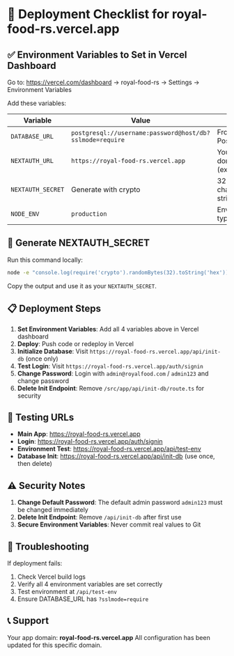 # 🚀 Deployment Checklist for royal-food-rs.vercel.app

## ✅ Environment Variables to Set in Vercel Dashboard

Go to: https://vercel.com/dashboard → royal-food-rs → Settings → Environment Variables

Add these variables:

| Variable | Value | Notes |
|----------|--------|-------|
| `DATABASE_URL` | `postgresql://username:password@host/db?sslmode=require` | From Neon PostgreSQL |
| `NEXTAUTH_URL` | `https://royal-food-rs.vercel.app` | Your domain (exact) |
| `NEXTAUTH_SECRET` | Generate with crypto | 32-character string |
| `NODE_ENV` | `production` | Environment type |

## 🔐 Generate NEXTAUTH_SECRET

Run this command locally:
```bash
node -e "console.log(require('crypto').randomBytes(32).toString('hex'))"
```

Copy the output and use it as your `NEXTAUTH_SECRET`.

## 📋 Deployment Steps

1. **Set Environment Variables**: Add all 4 variables above in Vercel dashboard
2. **Deploy**: Push code or redeploy in Vercel
3. **Initialize Database**: Visit `https://royal-food-rs.vercel.app/api/init-db` (once only)
4. **Test Login**: Visit `https://royal-food-rs.vercel.app/auth/signin`
5. **Change Password**: Login with `admin@royalfood.com` / `admin123` and change password
6. **Delete Init Endpoint**: Remove `/src/app/api/init-db/route.ts` for security

## 🧪 Testing URLs

- **Main App**: https://royal-food-rs.vercel.app
- **Login**: https://royal-food-rs.vercel.app/auth/signin
- **Environment Test**: https://royal-food-rs.vercel.app/api/test-env
- **Database Init**: https://royal-food-rs.vercel.app/api/init-db (use once, then delete)

## ⚠️ Security Notes

1. **Change Default Password**: The default admin password `admin123` must be changed immediately
2. **Delete Init Endpoint**: Remove `/api/init-db` after first use
3. **Secure Environment Variables**: Never commit real values to Git

## 🔧 Troubleshooting

If deployment fails:
1. Check Vercel build logs
2. Verify all 4 environment variables are set correctly
3. Test environment at `/api/test-env`
4. Ensure DATABASE_URL has `?sslmode=require`

## 📞 Support

Your app domain: **royal-food-rs.vercel.app**
All configuration has been updated for this specific domain.
